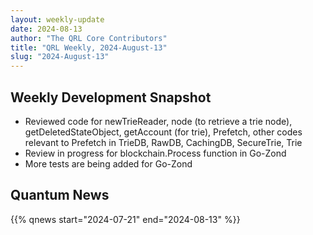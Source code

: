 ```yaml
---
layout: weekly-update
date: 2024-08-13
author: "The QRL Core Contributors"
title: "QRL Weekly, 2024-August-13"
slug: "2024-August-13"
---
```


## Weekly Development Snapshot

- Reviewed code for newTrieReader, node (to retrieve a trie node), getDeletedStateObject, getAccount (for trie), Prefetch, other codes relevant to Prefetch in TrieDB, RawDB, CachingDB, SecureTrie, Trie
- Review in progress for blockchain.Process function in Go-Zond
- More tests are being added for Go-Zond

<!--more-->

## Quantum News

{{% qnews start="2024-07-21" end="2024-08-13" %}}
